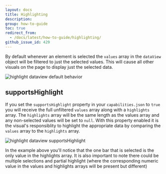 ```yaml
---
layout: docs
title: Highlighting
description: 
group: how-to-guide
toc: true
redirect_from:
  - /docs/latest/how-to-guide/highlighting/
github_issue_id: 429
---
```


By default whenever an element is selected the `values` array in the `dataView` object will be filtered to just the selected values. This will cause all other visuals on the page to display just the selected data.

![highlight dataview default behavior](../images/highlightDataView.png)

## supportsHighlight

If you set the `supportsHighlight` property in your `capabilities.json` to `true` you will receive the full unfiltered `values` array along with a `highlights` array. The `highlights` array will be the same length as the values array and any non-selected values will be set to `null`. With this property enabled it is the visual's responsiblity to highlight the appropriate data by comparing the `values` array to the `highlights` array.

![highlight dataview supportsHighlight](../images/highlightDataViewSupports.png)

In the example above you'll notice that the one bar that is selected is the only value in the highlights array. It is also important to note there could be multiple selections and partial highlight (where the corresponding numeric value in the values and highlights arrays will be present but different) 
